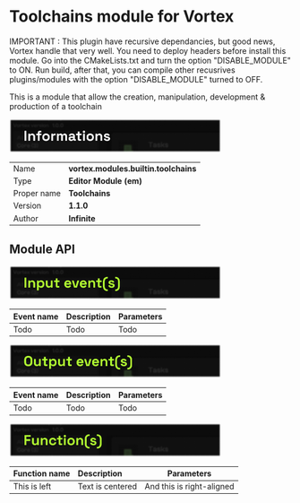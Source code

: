 # Toolchains module for Vortex

IMPORTANT : This plugin have recursive dependancies, but good news, Vortex handle that very well. You need to deploy headers before install this module. 
Go into the CMakeLists.txt and turn the option "DISABLE_MODULE" to ON.
Run build, after that, you can compile other recusrives plugins/modules with the option "DISABLE_MODULE" turned to OFF.

This is a module that allow the creation, manipulation, development & production of a toolchain

<img height="60px" alt="Code Quality" src=".cache/imgs/informations.png">

|    |          |                       
| :----------- | :-------------- |
| Name | **vortex.modules.builtin.toolchains** | 
| Type   | **Editor Module (em)**   | 
| Proper name   | **Toolchains**   | 
| Version   | **1.1.0**   | 
| Author   | **Infinite**   | 



## Module API

<img height="60px" alt="Code Quality" src=".cache/imgs/input_events.png">

| Event name   | Description         | Parameters                      |
| :----------- | :-------------- | ------------------------- |
| Todo | Todo | Todo  |


<img height="60px" alt="Code Quality" src=".cache/imgs/output_events.png">

| Event name   | Description         | Parameters                      |
| :----------- | :-------------- | ------------------------- |
| Todo | Todo | Todo  |

<img height="60px" alt="Code Quality" src=".cache/imgs/functions.png">

| Function name   | Description         | Parameters                      |
| :----------- | :-------------- | ------------------------- |
| This is left | Text is centered | And this is right-aligned  |